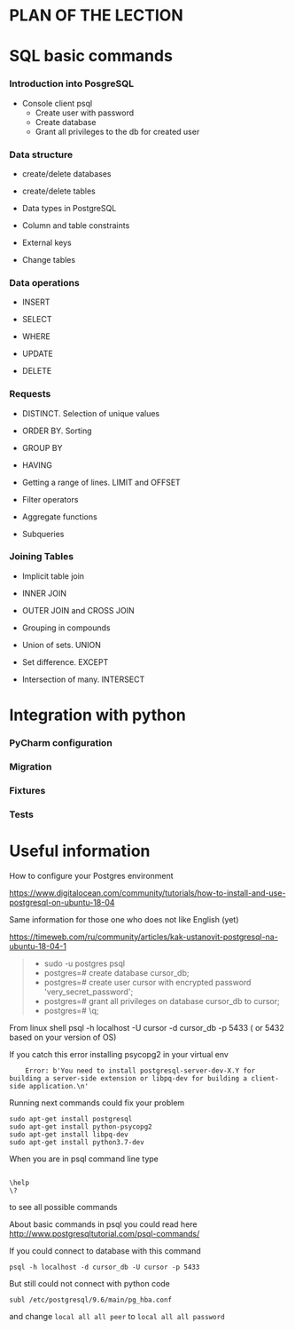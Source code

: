 # PLAN OF THE LECTION

# SQL basic commands

### Introduction into PosgreSQL

- Console client psql
    - Create user with password
    - Create database
    - Grant all privileges to the db for created user

### Data structure

- create/delete databases

- create/delete tables

- Data types in PostgreSQL

- Column and table constraints

- External keys

- Change tables


### Data operations

- INSERT

- SELECT

- WHERE

- UPDATE

- DELETE


### Requests

- DISTINCT. Selection of unique values

- ORDER BY. Sorting

- GROUP BY

- HAVING

- Getting a range of lines. LIMIT and OFFSET

- Filter operators

- Aggregate functions

- Subqueries


### Joining Tables

- Implicit table join

- INNER JOIN

- OUTER JOIN and CROSS JOIN

- Grouping in compounds

- Union of sets. UNION

- Set difference. EXCEPT

- Intersection of many. INTERSECT

# Integration with python

### PyCharm configuration

### Migration

### Fixtures

### Tests

# Useful information

How to configure your Postgres environment

https://www.digitalocean.com/community/tutorials/how-to-install-and-use-postgresql-on-ubuntu-18-04

Same information for those one who does not like English (yet) 

https://timeweb.com/ru/community/articles/kak-ustanovit-postgresql-na-ubuntu-18-04-1 

> - sudo -u postgres psql
> - postgres=# create database cursor_db;
> - postgres=# create user cursor with encrypted password 'very_secret_password';
> - postgres=# grant all privileges on database cursor_db to cursor;
> - postgres=# \q;
  

From linux shell
    psql -h localhost -U cursor -d cursor_db -p 5433 ( or 5432 based on your version of OS)


If you catch this error installing psycopg2 in your virtual env
```
    Error: b'You need to install postgresql-server-dev-X.Y for building a server-side extension or libpq-dev for building a client-side application.\n'
``` 

Running next commands could fix your problem 

```
sudo apt-get install postgresql
sudo apt-get install python-psycopg2
sudo apt-get install libpq-dev
sudo apt-get install python3.7-dev

```


 When you are in psql command line type
```.postgres=# 

\help
\?

```
to see all possible commands

About basic commands in psql you could read here 
http://www.postgresqltutorial.com/psql-commands/


If you could connect to database with this command
```
psql -h localhost -d cursor_db -U cursor -p 5433

```

But still could not connect with python code 
```
subl /etc/postgresql/9.6/main/pg_hba.conf
```
and change `local all all peer` to `local all all password`

